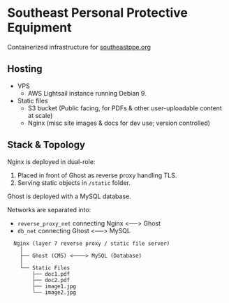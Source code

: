 # Southeast Personal Protective Equipment

Containerized infrastructure for [southeastppe.org](https://southeastppe.org)

## Hosting

- VPS
  - AWS Lightsail instance running Debian 9.
- Static files
  - S3 bucket (Public facing, for PDFs & other user-uploadable content at scale)
  - Nginx (misc site images & docs for dev use; version controlled)

## Stack & Topology

Nginx is deployed in dual-role:

1. Placed in front of Ghost as reverse proxy handling TLS.
2. Serving static objects in `/static` folder.

Ghost is deployed with a MySQL database.

Networks are separated into:

- `reverse_proxy_net` connecting Nginx <──> Ghost
- `db_net` connecting Ghost <──> MySQL

```
  Nginx (layer 7 reverse proxy / static file server)
    │
    ├── Ghost (CMS) <────> MySQL (Database)
    │   
    └── Static Files
        ├── doc1.pdf
        ├── doc2.pdf
        ├── image1.jpg
        └── image2.jpg
```